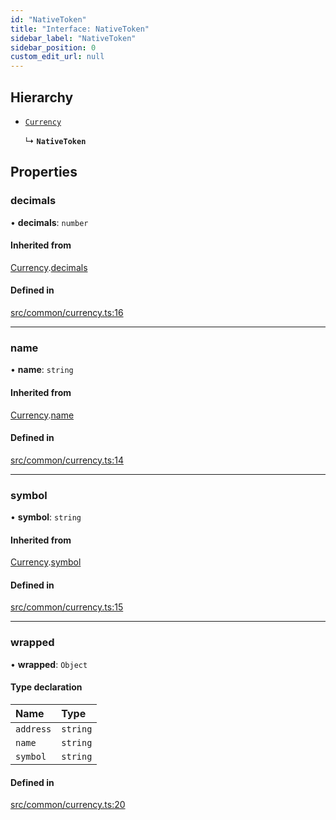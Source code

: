 ```yaml
---
id: "NativeToken"
title: "Interface: NativeToken"
sidebar_label: "NativeToken"
sidebar_position: 0
custom_edit_url: null
---
```


## Hierarchy

- [`Currency`](Currency)

  ↳ **`NativeToken`**

## Properties

### decimals

• **decimals**: `number`

#### Inherited from

[Currency](Currency).[decimals](Currency#decimals)

#### Defined in

[src/common/currency.ts:16](https://github.com/PrasoonPratham/nftlabs-sdk-ts/blob/68c3596/src/common/currency.ts#L16)

---

### name

• **name**: `string`

#### Inherited from

[Currency](Currency).[name](Currency#name)

#### Defined in

[src/common/currency.ts:14](https://github.com/PrasoonPratham/nftlabs-sdk-ts/blob/68c3596/src/common/currency.ts#L14)

---

### symbol

• **symbol**: `string`

#### Inherited from

[Currency](Currency).[symbol](Currency#symbol)

#### Defined in

[src/common/currency.ts:15](https://github.com/PrasoonPratham/nftlabs-sdk-ts/blob/68c3596/src/common/currency.ts#L15)

---

### wrapped

• **wrapped**: `Object`

#### Type declaration

| Name      | Type     |
| :-------- | :------- |
| `address` | `string` |
| `name`    | `string` |
| `symbol`  | `string` |

#### Defined in

[src/common/currency.ts:20](https://github.com/PrasoonPratham/nftlabs-sdk-ts/blob/68c3596/src/common/currency.ts#L20)
